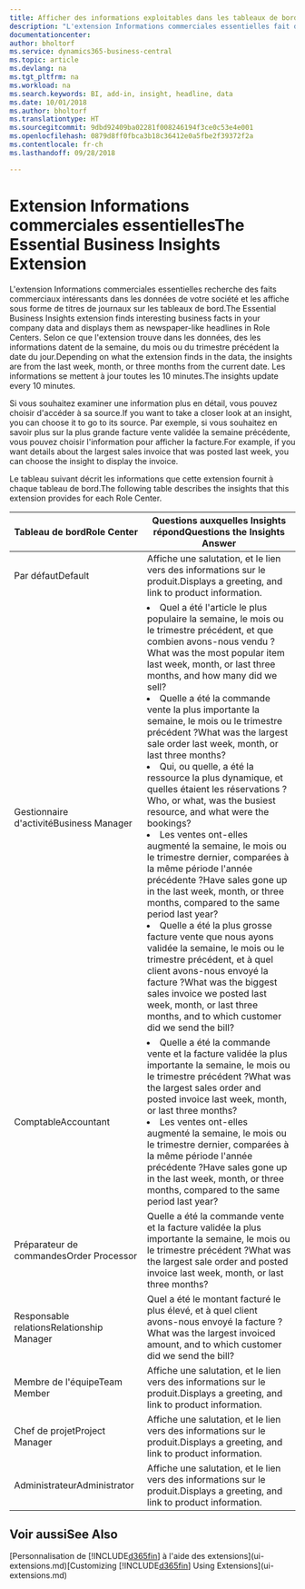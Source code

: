 ```yaml
---
title: Afficher des informations exploitables dans les tableaux de bord | Microsoft Docs
description: "L'extension Informations commerciales essentielles fait défiler une série d'informations commerciales sur les tableaux de bord."
documentationcenter: 
author: bholtorf
ms.service: dynamics365-business-central
ms.topic: article
ms.devlang: na
ms.tgt_pltfrm: na
ms.workload: na
ms.search.keywords: BI, add-in, insight, headline, data
ms.date: 10/01/2018
ms.author: bholtorf
ms.translationtype: HT
ms.sourcegitcommit: 9dbd92409ba02281f008246194f3ce0c53e4e001
ms.openlocfilehash: 0879d8ff0fbca3b18c36412e0a5fbe2f39372f2a
ms.contentlocale: fr-ch
ms.lasthandoff: 09/28/2018

---
```


# <a name="the-essential-business-insights-extension"></a><span data-ttu-id="36889-103">Extension Informations commerciales essentielles</span><span class="sxs-lookup"><span data-stu-id="36889-103">The Essential Business Insights Extension</span></span>
<span data-ttu-id="36889-104">L'extension Informations commerciales essentielles recherche des faits commerciaux intéressants dans les données de votre société et les affiche sous forme de titres de journaux sur les tableaux de bord.</span><span class="sxs-lookup"><span data-stu-id="36889-104">The Essential Business Insights extension finds interesting business facts in your company data and displays them as newspaper-like headlines in Role Centers.</span></span> <span data-ttu-id="36889-105">Selon ce que l'extension trouve dans les données, des les informations datent de la semaine, du mois ou du trimestre précédent la date du jour.</span><span class="sxs-lookup"><span data-stu-id="36889-105">Depending on what the extension finds in the data, the insights are from the last week, month, or three months from the current date.</span></span> <span data-ttu-id="36889-106">Les informations se mettent à jour toutes les 10 minutes.</span><span class="sxs-lookup"><span data-stu-id="36889-106">The insights update every 10 minutes.</span></span>  

<span data-ttu-id="36889-107">Si vous souhaitez examiner une information plus en détail, vous pouvez choisir d'accéder à sa source.</span><span class="sxs-lookup"><span data-stu-id="36889-107">If you want to take a closer look at an insight, you can choose it to go to its source.</span></span> <span data-ttu-id="36889-108">Par exemple, si vous souhaitez en savoir plus sur la plus grande facture vente validée la semaine précédente, vous pouvez choisir l'information pour afficher la facture.</span><span class="sxs-lookup"><span data-stu-id="36889-108">For example, if you want details about the largest sales invoice that was posted last week, you can choose the insight to display the invoice.</span></span>

<span data-ttu-id="36889-109">Le tableau suivant décrit les informations que cette extension fournit à chaque tableau de bord.</span><span class="sxs-lookup"><span data-stu-id="36889-109">The following table describes the insights that this extension provides for each Role Center.</span></span>

|<span data-ttu-id="36889-110">Tableau de bord</span><span class="sxs-lookup"><span data-stu-id="36889-110">Role Center</span></span>|<span data-ttu-id="36889-111">Questions auxquelles Insights répond</span><span class="sxs-lookup"><span data-stu-id="36889-111">Questions the Insights Answer</span></span>|
|----|-----|
|<span data-ttu-id="36889-112">Par défaut</span><span class="sxs-lookup"><span data-stu-id="36889-112">Default</span></span>|<span data-ttu-id="36889-113">Affiche une salutation, et le lien vers des informations sur le produit.</span><span class="sxs-lookup"><span data-stu-id="36889-113">Displays a greeting, and link to product information.</span></span>|
|<span data-ttu-id="36889-114">Gestionnaire d'activité</span><span class="sxs-lookup"><span data-stu-id="36889-114">Business Manager</span></span>|<li> <span data-ttu-id="36889-115">Quel a été l'article le plus populaire la semaine, le mois ou le trimestre précédent, et que combien avons-nous vendu ?</span><span class="sxs-lookup"><span data-stu-id="36889-115">What was the most popular item last week, month, or last three months, and how many did we sell?</span></span><br><li> <span data-ttu-id="36889-116">Quelle a été la commande vente la plus importante la semaine, le mois ou le trimestre précédent ?</span><span class="sxs-lookup"><span data-stu-id="36889-116">What was the largest sale order last week, month, or last three months?</span></span><br><li> <span data-ttu-id="36889-117">Qui, ou quelle, a été la ressource la plus dynamique, et quelles étaient les réservations ?</span><span class="sxs-lookup"><span data-stu-id="36889-117">Who, or what, was the busiest resource, and what were the bookings?</span></span><br><li> <span data-ttu-id="36889-118">Les ventes ont-elles augmenté la semaine, le mois ou le trimestre dernier, comparées à la même période l'année précédente ?</span><span class="sxs-lookup"><span data-stu-id="36889-118">Have sales gone up in the last week, month, or three months, compared to the same period last year?</span></span><br><li> <span data-ttu-id="36889-119">Quelle a été la plus grosse facture vente que nous ayons validée la semaine, le mois ou le trimestre précédent, et à quel client avons-nous envoyé la facture ?</span><span class="sxs-lookup"><span data-stu-id="36889-119">What was the biggest sales invoice we posted last week, month, or last three months, and to which customer did we send the bill?</span></span></li> |
|<span data-ttu-id="36889-120">Comptable</span><span class="sxs-lookup"><span data-stu-id="36889-120">Accountant</span></span>|<li> <span data-ttu-id="36889-121">Quelle a été la commande vente et la facture validée la plus importante la semaine, le mois ou le trimestre précédent ?</span><span class="sxs-lookup"><span data-stu-id="36889-121">What was the largest sales order and posted invoice last week, month, or last three months?</span></span><br><li> <span data-ttu-id="36889-122">Les ventes ont-elles augmenté la semaine, le mois ou le trimestre dernier, comparées à la même période l'année précédente ?</span><span class="sxs-lookup"><span data-stu-id="36889-122">Have sales gone up in the last week, month, or three months, compared to the same period last year?</span></span> |
|<span data-ttu-id="36889-123">Préparateur de commandes</span><span class="sxs-lookup"><span data-stu-id="36889-123">Order Processor</span></span>| <span data-ttu-id="36889-124">Quelle a été la commande vente et la facture validée la plus importante la semaine, le mois ou le trimestre précédent ?</span><span class="sxs-lookup"><span data-stu-id="36889-124">What was the largest sale order and posted invoice last week, month, or last three months?</span></span>|
|<span data-ttu-id="36889-125">Responsable relations</span><span class="sxs-lookup"><span data-stu-id="36889-125">Relationship Manager</span></span>| <span data-ttu-id="36889-126">Quel a été le montant facturé le plus élevé, et à quel client avons-nous envoyé la facture ?</span><span class="sxs-lookup"><span data-stu-id="36889-126">What was the largest invoiced amount, and to which customer did we send the bill?</span></span>|
|<span data-ttu-id="36889-127">Membre de l'équipe</span><span class="sxs-lookup"><span data-stu-id="36889-127">Team Member</span></span>| <span data-ttu-id="36889-128">Affiche une salutation, et le lien vers des informations sur le produit.</span><span class="sxs-lookup"><span data-stu-id="36889-128">Displays a greeting, and link to product information.</span></span>|
|<span data-ttu-id="36889-129">Chef de projet</span><span class="sxs-lookup"><span data-stu-id="36889-129">Project Manager</span></span>| <span data-ttu-id="36889-130">Affiche une salutation, et le lien vers des informations sur le produit.</span><span class="sxs-lookup"><span data-stu-id="36889-130">Displays a greeting, and link to product information.</span></span>|
|<span data-ttu-id="36889-131">Administrateur</span><span class="sxs-lookup"><span data-stu-id="36889-131">Administrator</span></span>| <span data-ttu-id="36889-132">Affiche une salutation, et le lien vers des informations sur le produit.</span><span class="sxs-lookup"><span data-stu-id="36889-132">Displays a greeting, and link to product information.</span></span>|

## <a name="see-also"></a><span data-ttu-id="36889-133">Voir aussi</span><span class="sxs-lookup"><span data-stu-id="36889-133">See Also</span></span>
<span data-ttu-id="36889-134">[Personnalisation de [!INCLUDE[d365fin](includes/d365fin_md.md)] à l'aide des extensions](ui-extensions.md)</span><span class="sxs-lookup"><span data-stu-id="36889-134">[Customizing [!INCLUDE[d365fin](includes/d365fin_md.md)] Using Extensions](ui-extensions.md)</span></span>

